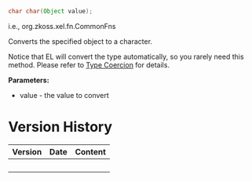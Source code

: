 ``` java
char char(Object value);
```

  
i.e.,
<javadoc method="toChar(java.lang.Object)">org.zkoss.xel.fn.CommonFns</javadoc>

Converts the specified object to a character.

Notice that EL will convert the type automatically, so you rarely need
this method. Please refer to [Type
Coercion](ZUML_Reference/EL_Expressions/Type_Coercion) for
details.

**Parameters:**

- value - the value to convert

# Version History

| Version | Date | Content |
|---------|------|---------|
|         |      |         |
